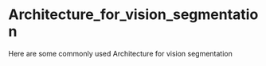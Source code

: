 # Architecture_for_vision_segmentation
Here are some commonly used Architecture for vision segmentation 
